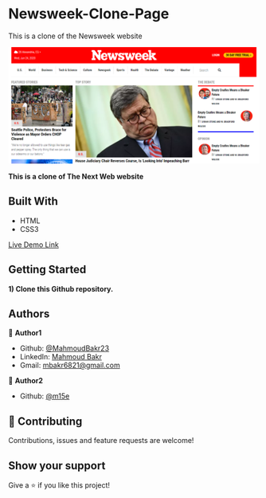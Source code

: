 # Newsweek-Clone-Page
This is a clone of the Newsweek website

![screenshot](screenshot.png)


**This is a clone of The Next Web website**

## Built With

- HTML
- CSS3

[Live Demo Link](https://rawcdn.githack.com/MahmoudBakr23/Newsweek-Clone-Page/eeae77a931e68019a88467756a8d437e942aca0a/index.html)

## Getting Started

**1) Clone this Github repository.**

## Authors

👤 **Author1**

- Github: [@MahmoudBakr23](https://github.com/MahmoudBakr23)
- LinkedIn: [Mahmoud Bakr](https://www.linkedin.com/in/mahmoud-bakr-a76323194/)
- Gmail: mbakr6821@gmail.com

👤 **Author2**

- Github: [@m15e](https://github.com/m15e)

## 🤝 Contributing

Contributions, issues and feature requests are welcome!

## Show your support

Give a ⭐️ if you like this project!
